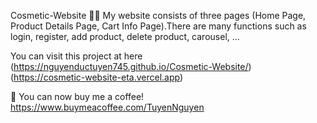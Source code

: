 Cosmetic-Website
📌📌 My website consists of three pages (Home Page, Product Details Page, Cart Info Page).There are many functions such as login, register, add product, delete product, carousel, ...

You can visit this project at here (https://nguyenductuyen745.github.io/Cosmetic-Website/) (https://cosmetic-website-eta.vercel.app)

👋 You can now buy me a coffee! https://www.buymeacoffee.com/TuyenNguyen
